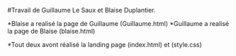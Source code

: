 #Travail de Guillaume Le Saux et Blaise Duplantier.

*Blaise a realisé la page de Guillaume  (Guillaume.html)
*Guillaume a realisé la page de Blaise (blaise.html)

*Tout deux avont réalisé la landing page (index.html) et (style.css)
 
